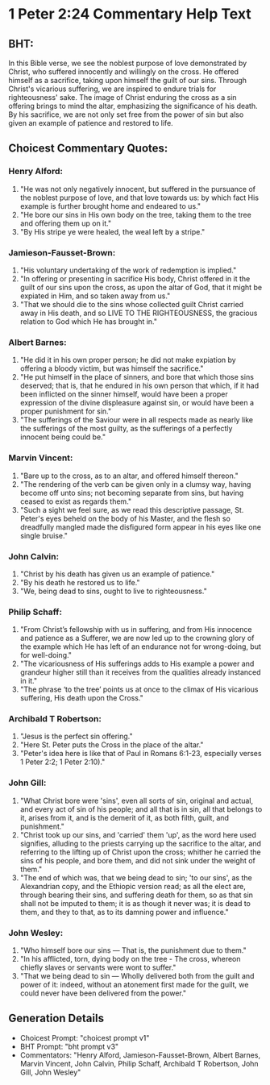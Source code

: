 # 1 Peter 2:24 Commentary Help Text

## BHT:
In this Bible verse, we see the noblest purpose of love demonstrated by Christ, who suffered innocently and willingly on the cross. He offered himself as a sacrifice, taking upon himself the guilt of our sins. Through Christ's vicarious suffering, we are inspired to endure trials for righteousness' sake. The image of Christ enduring the cross as a sin offering brings to mind the altar, emphasizing the significance of his death. By his sacrifice, we are not only set free from the power of sin but also given an example of patience and restored to life.

## Choicest Commentary Quotes:
### Henry Alford:
1. "He was not only negatively innocent, but suffered in the pursuance of the noblest purpose of love, and that love towards us: by which fact His example is further brought home and endeared to us."
2. "He bore our sins in His own body on the tree, taking them to the tree and offering them up on it."
3. "By His stripe ye were healed, the weal left by a stripe."

### Jamieson-Fausset-Brown:
1. "His voluntary undertaking of the work of redemption is implied."
2. "In offering or presenting in sacrifice His body, Christ offered in it the guilt of our sins upon the cross, as upon the altar of God, that it might be expiated in Him, and so taken away from us."
3. "That we should die to the sins whose collected guilt Christ carried away in His death, and so LIVE TO THE RIGHTEOUSNESS, the gracious relation to God which He has brought in."

### Albert Barnes:
1. "He did it in his own proper person; he did not make expiation by offering a bloody victim, but was himself the sacrifice."
2. "He put himself in the place of sinners, and bore that which those sins deserved; that is, that he endured in his own person that which, if it had been inflicted on the sinner himself, would have been a proper expression of the divine displeasure against sin, or would have been a proper punishment for sin."
3. "The sufferings of the Saviour were in all respects made as nearly like the sufferings of the most guilty, as the sufferings of a perfectly innocent being could be."

### Marvin Vincent:
1. "Bare up to the cross, as to an altar, and offered himself thereon." 
2. "The rendering of the verb can be given only in a clumsy way, having become off unto sins; not becoming separate from sins, but having ceased to exist as regards them."
3. "Such a sight we feel sure, as we read this descriptive passage, St. Peter's eyes beheld on the body of his Master, and the flesh so dreadfully mangled made the disfigured form appear in his eyes like one single bruise."

### John Calvin:
1. "Christ by his death has given us an example of patience."
2. "By his death he restored us to life."
3. "We, being dead to sins, ought to live to righteousness."

### Philip Schaff:
1. "From Christ’s fellowship with us in suffering, and from His innocence and patience as a Sufferer, we are now led up to the crowning glory of the example which He has left of an endurance not for wrong-doing, but for well-doing."
2. "The vicariousness of His sufferings adds to His example a power and grandeur higher still than it receives from the qualities already instanced in it."
3. "The phrase ‘to the tree’ points us at once to the climax of His vicarious suffering, His death upon the Cross."

### Archibald T Robertson:
1. "Jesus is the perfect sin offering." 
2. "Here St. Peter puts the Cross in the place of the altar." 
3. "Peter's idea here is like that of Paul in Romans 6:1-23, especially verses 1 Peter 2:2; 1 Peter 2:10)."

### John Gill:
1. "What Christ bore were 'sins', even all sorts of sin, original and actual, and every act of sin of his people; and all that is in sin, all that belongs to it, arises from it, and is the demerit of it, as both filth, guilt, and punishment."
2. "Christ took up our sins, and 'carried' them 'up', as the word here used signifies, alluding to the priests carrying up the sacrifice to the altar, and referring to the lifting up of Christ upon the cross; whither he carried the sins of his people, and bore them, and did not sink under the weight of them."
3. "The end of which was, that we being dead to sin; 'to our sins', as the Alexandrian copy, and the Ethiopic version read; as all the elect are, through bearing their sins, and suffering death for them, so as that sin shall not be imputed to them; it is as though it never was; it is dead to them, and they to that, as to its damning power and influence."

### John Wesley:
1. "Who himself bore our sins — That is, the punishment due to them."
2. "In his afflicted, torn, dying body on the tree - The cross, whereon chiefly slaves or servants were wont to suffer."
3. "That we being dead to sin — Wholly delivered both from the guilt and power of it: indeed, without an atonement first made for the guilt, we could never have been delivered from the power."


## Generation Details
- Choicest Prompt: "choicest prompt v1"
- BHT Prompt: "bht prompt v3"
- Commentators: "Henry Alford, Jamieson-Fausset-Brown, Albert Barnes, Marvin Vincent, John Calvin, Philip Schaff, Archibald T Robertson, John Gill, John Wesley"
